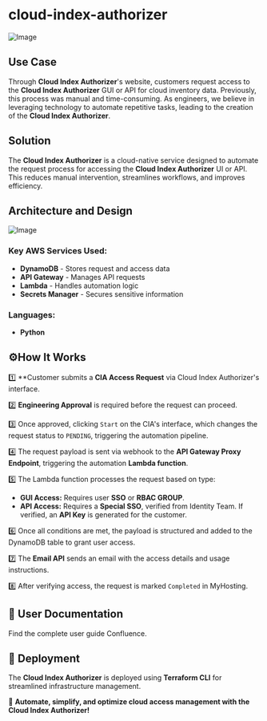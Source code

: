 # cloud-index-authorizer

![Image](https://github.com/user-attachments/assets/b50ace7c-5ddd-4be6-ab5e-228ac903e3e5)


## Use Case

Through **Cloud Index Authorizer**'s website, customers request access to the **Cloud Index Authorizer** GUI or API for cloud inventory data. Previously, this process was manual and time-consuming. As engineers, we believe in leveraging technology to automate repetitive tasks, leading to the creation of the **Cloud Index Authorizer**.


## Solution

The **Cloud Index Authorizer** is a cloud-native service designed to automate the request process for accessing the **Cloud Index Authorizer** UI or API. This reduces manual intervention, streamlines workflows, and improves efficiency.



## Architecture and Design

![Image](https://github.com/user-attachments/assets/d6a3cf8f-4de6-419c-9b2e-d0e792eb5b0a)

### Key AWS Services Used:

- **DynamoDB** - Stores request and access data
- **API Gateway** - Manages API requests
- **Lambda** - Handles automation logic
- **Secrets Manager** - Secures sensitive information

### Languages:

- **Python** 



## ⚙How It Works

1️⃣ **Customer submits a **CIA Access Request** via Cloud Index Authorizer's interface.

2️⃣ **Engineering Approval** is required before the request can proceed.

3️⃣ Once approved, clicking `Start` on the CIA's interface, which changes the request status to `PENDING`, triggering the automation pipeline.

4️⃣ The request payload is sent via webhook to the **API Gateway Proxy Endpoint**, triggering the automation **Lambda function**.

5️⃣ The Lambda function processes the request based on type:
   - **GUI Access:** Requires user **SSO** or **RBAC GROUP**.
   - **API Access:** Requires a **Special SSO**, verified from Identity Team. If verified, an **API Key** is generated for the customer.

6️⃣ Once all conditions are met, the payload is structured and added to the DynamoDB table to grant user access.

7️⃣ The **Email API** sends an email with the access details and usage instructions.

8️⃣ After verifying access, the request is marked `Completed` in MyHosting.



## 📖 User Documentation

Find the complete user guide Confluence.



## 🚀 Deployment

The **Cloud Index Authorizer** is deployed using **Terraform CLI** for streamlined infrastructure management.



🎯 **Automate, simplify, and optimize cloud access management with the Cloud Index Authorizer!**

